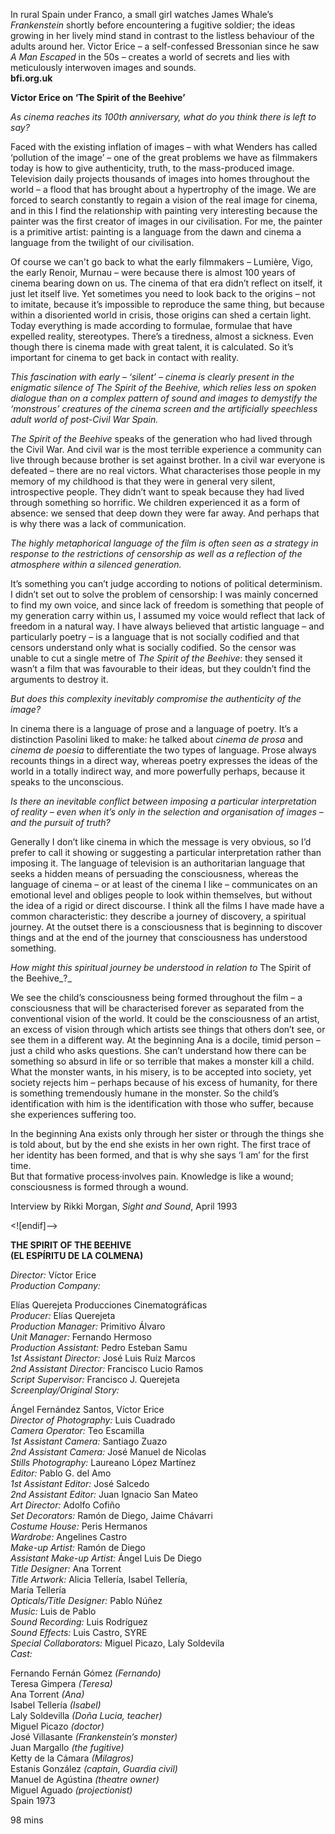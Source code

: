 

In rural Spain under Franco, a small girl watches James Whale’s _Frankenstein_ shortly before encountering a fugitive soldier; the ideas growing in her lively mind stand in contrast to the listless behaviour of the adults around her. Victor Erice – a self-confessed Bressonian since he saw _A Man Escaped_ in the 50s – creates a world of secrets and lies with meticulously interwoven images and sounds.  
**bfi.org.uk**

**Victor Erice on ‘The Spirit of the Beehive’**

_As cinema reaches its 100th anniversary, what do you think there is left to say?_

Faced with the existing inflation of images – with what Wenders has called ‘pollution of the image’ – one of the great problems we have as filmmakers today is how to give authenticity, truth, to the mass-produced image. Television daily projects thousands of images into homes throughout the world – a flood that has brought about a hypertrophy of the image. We are forced to search constantly to regain a vision of the real image for cinema, and in this I find the relationship with painting very interesting because the painter was the first creator of images in our civilisation. For me, the painter is a primitive artist: painting is a language from the dawn and cinema a language from the twilight of our civilisation.

Of course we can't go back to what the early filmmakers – Lumière, Vigo, the early Renoir, Murnau – were because there is almost 100 years of cinema bearing down on us. The cinema of that era didn’t reflect on itself, it just let itself live. Yet sometimes you need to look back to the origins – not to imitate, because it’s impossible to reproduce the same thing, but because within a disoriented world in crisis, those origins can shed a certain light. Today everything is made according to formulae, formulae that have expelled reality, stereotypes. There’s a tiredness, almost a sickness. Even though there is cinema made with great talent, it is calculated. So it’s important for cinema to get back in contact with reality.

_This fascination with early – ‘silent’ – cinema is clearly present in the enigmatic silence of The Spirit of the Beehive, which relies less on spoken dialogue than on a complex pattern of sound and images to demystify the ‘monstrous’ creatures of the cinema screen and the artificially speechless adult world of post-Civil War Spain._

_The Spirit of the Beehive_ speaks of the generation who had lived through the Civil War. And civil war is the most terrible experience a community can live through because brother is set against brother. In a civil war everyone is defeated – there are no real victors. What characterises those people in my memory of my childhood is that they were in general very silent, introspective people. They didn’t want to speak because they had lived through something so horrific. We children experienced it as a form of absence: we sensed that deep down they were far away. And perhaps that is why there was a lack of communication.

_The highly metaphorical language of the film is often seen as a strategy in response to the restrictions of censorship as well as a reflection of the atmosphere within a silenced generation._

It’s something you can’t judge according to notions of political determinism.  
I didn’t set out to solve the problem of censorship: I was mainly concerned to find my own voice, and since lack of freedom is something that people of my generation carry within us, I assumed my voice would reflect that lack of freedom in a natural way. I have always believed that artistic language – and particularly poetry – is a language that is not socially codified and that censors understand only what is socially codified. So the censor was unable to cut a single metre of _The Spirit of the Beehive_: they sensed it wasn’t a film that was favourable to their ideas, but they couldn’t find the arguments to destroy it.

_But does this complexity inevitably compromise the authenticity of the image?_

In cinema there is a language of prose and a language of poetry. It’s a distinction Pasolini liked to make: he talked about _cinema de prosa_ and  
_cinema de poesia_ to differentiate the two types of language. Prose always recounts things in a direct way, whereas poetry expresses the ideas of the world in a totally indirect way, and more powerfully perhaps, because it speaks to the unconscious.

_Is there an inevitable conflict between imposing a particular interpretation of reality – even when it’s only in the selection and organisation of images – and the pursuit of truth?_

Generally I don’t like cinema in which the message is very obvious, so I’d prefer to call it showing or suggesting a particular interpretation rather than imposing it. The language of television is an authoritarian language that seeks a hidden means of persuading the consciousness, whereas the language of cinema – or at least of the cinema I like – communicates on an emotional level and obliges people to look within themselves, but without the idea of a rigid or direct discourse. I think all the films I have made have a common characteristic: they describe a journey of discovery, a spiritual journey. At the outset there is a consciousness that is beginning to discover things and at the end of the journey that consciousness has understood something.

_How might this spiritual journey be understood in relation to_ The Spirit of  
the Beehive_?_

We see the child’s consciousness being formed throughout the film – a consciousness that will be characterised forever as separated from the conventional vision of the world. It could be the consciousness of an artist, an excess of vision through which artists see things that others don’t see, or see them in a different way. At the beginning Ana is a docile, timid person – just a child who asks questions. She can’t understand how there can be something so absurd in life or so terrible that makes a monster kill a child. What the monster wants, in his misery, is to be accepted into society, yet society rejects him – perhaps because of his excess of humanity, for there is something tremendously humane in the monster. So the child’s identification with him is the identification with those who suffer, because she experiences suffering too.

In the beginning Ana exists only through her sister or through the things she is told about, but by the end she exists in her own right. The first trace of her identity has been formed, and that is why she says ‘I am’ for the first time.  
But that formative process·involves pain. Knowledge is like a wound; consciousness is formed through a wound.

Interview by Rikki Morgan, _Sight and Sound_, April 1993

<![endif]-->

**THE SPIRIT OF THE BEEHIVE  
(EL ESPÍRITU DE LA COLMENA)**

_Director:_ Víctor Erice  
_Production Company:_

Elías Querejeta Producciones Cinematográficas  
_Producer:_ Elías Querejeta  
_Production Manager:_ Primitivo Álvaro  
_Unit Manager:_ Fernando Hermoso  
_Production Assistant:_ Pedro Esteban Samu  
_1st Assistant Director:_ José Luis Ruíz Marcos  
_2nd Assistant Director:_ Francisco Lucio Ramos  
_Script Supervisor:_ Francisco J. Querejeta  
_Screenplay/Original Story:_

Ángel Fernández Santos, Víctor Erice  
_Director of Photography:_ Luis Cuadrado  
_Camera Operator:_ Teo Escamilla  
_1st Assistant Camera:_ Santiago Zuazo  
_2nd Assistant Camera:_ José Manuel de Nicolas  
_Stills Photography:_ Laureano López Martínez  
_Editor:_ Pablo G. del Amo  
_1st Assistant Editor:_ José Salcedo  
_2nd Assistant Editor:_ Juan Ignacio San Mateo  
_Art Director:_ Adolfo Cofiño  
_Set Decorators:_ Ramón de Diego, Jaime Chávarri  
_Costume House:_ Peris Hermanos  
_Wardrobe:_ Angelines Castro  
_Make-up Artist:_ Ramón de Diego  
_Assistant Make-up Artist:_ Ángel Luis De Diego  
_Title Designer:_ Ana Torrent  
_Title Artwork:_ Alicia Tellería, Isabel Tellería,  
María Tellería  
_Opticals/Title Designer:_ Pablo Núñez  
_Music:_ Luis de Pablo  
_Sound Recording:_ Luis Rodríguez  
_Sound Effects:_ Luis Castro, SYRE  
_Special Collaborators:_ Miguel Picazo, Laly Soldevila  
_Cast:_

Fernando Fernán Gómez _(Fernando)_  
Teresa Gimpera _(Teresa)_  
Ana Torrent _(Ana)_  
Isabel Tellería _(Isabel)_  
Laly Soldevilla _(Doña Lucia, teacher)_  
Miguel Picazo _(doctor)_  
José Villasante _(Frankenstein’s monster)_  
Juan Margallo _(the fugitive)_  
Ketty de la Cámara _(Milagros)_  
Estanis González _(captain, Guardia civil)_  
Manuel de Agústina _(theatre owner)_  
Miguel Aguado _(projectionist)_  
Spain 1973

98 mins
<!--stackedit_data:
eyJoaXN0b3J5IjpbMTU5NzkxMTU3OF19
-->